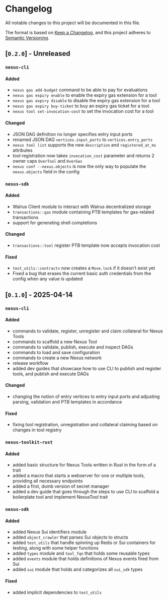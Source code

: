 # Changelog

All notable changes to this project will be documented in this file.

The format is based on [Keep a Changelog](https://keepachangelog.com/en/1.1.0/),
and this project adheres to [Semantic Versioning](https://semver.org/spec/v2.0.0.html).

## [`0.2.0`] - Unreleased

### `nexus-cli`

#### Added

- `nexus gas add-budget` command to be able to pay for evaluations
- `nexus gas expiry enable` to enable the expiry gas extension for a tool
- `nexus gas expiry disable` to disable the expiry gas extension for a tool
- `nexus gas expiry buy-ticket` to buy an expiry gas ticket for a tool
- `nexus tool set-invocation-cost` to set the invocation cost for a tool

#### Changed

- JSON DAG definition no longer specifies entry input ports
- renamed JSON DAG `vertices.input_ports` to `vertices.entry_ports`
- `nexus tool list` supports the new `description` and `registered_at_ms` attributes
- tool registration now takes `invocation_cost` parameter and returns 2 owner caps `OverTool` and `OverGas`
- `nexus conf --nexus.objects` is now the only way to populate the `nexus.objects` field in the config

### `nexus-sdk`

#### Added

- Walrus Client module to interact with Walrus decentralized storage
- `transactions::gas` module containing PTB templates for gas-related transactions
- support for generating shell completions

#### Changed

- `transactions::tool` register PTB template now accepts invocation cost

#### Fixed

- `test_utils::contracts` now creates a `Move.lock` if it doesn't exist yet
- Fixed a bug that erases the current basic auth credentials from the config when any value is updated

## [`0.1.0`] - 2025-04-14

### `nexus-cli`

#### Added

- commands to validate, register, unregister and claim collateral for Nexus Tools
- commands to scaffold a new Nexus Tool
- commands to validate, publish, execute and inspect DAGs
- commands to load and save configuration
- commands to create a new Nexus network
- release workflow
- added dev guides that showcase how to use CLI to publish and register tools, and publish and execute DAGs

#### Changed

- changing the notion of entry vertices to entry input ports and adjusting parsing, validation and PTB templates in accordance

#### Fixed

- fixing tool registration, unregistration and collateral claiming based on changes in tool registry

### `nexus-toolkit-rust`

#### Added

- added basic structure for Nexus Tools written in Rust in the form of a trait
- added a macro that starts a webserver for one or multiple tools, providing all necessary endpoints
- added a first, dumb version of secret manager
- added a dev guide that goes through the steps to use CLI to scaffold a boilerplate tool and implement NexusTool trait

### `nexus-sdk`

#### Added

- added Nexus Sui identifiers module
- added `object_crawler` that parses Sui objects to structs
- added `test_utils` that handle spinning up Redis or Sui containers for testing, along with some helper functions
- added `types` module and `tool_fqn` that holds some reusable types
- added `events` module that holds definitions of Nexus events fired from Sui
- added `sui` module that holds and categorizes all `sui_sdk` types

#### Fixed

- added implicit dependencies to `test_utils`
